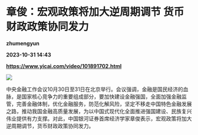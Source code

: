 # 章俊：宏观政策将加大逆周期调节 货币财政政策协同发力
**zhumengyun**

**2023-10-31 14:43**

**https://www.yicai.com/video/101891702.html**

![](http://imgcdn.yicai.com/vms-new/2023/10/f5fa7051-086a-4c5b-95ec-6e5144583946_XGIr.jpg) 

中央金融工作会议10月30日至31日在北京举行。会议强调，金融是国民经济的血脉，是国家核心竞争力的重要组成部分，要加快建设金融强国，全面加强金融监管，完善金融体制，优化金融服务，防范化解风险，坚定不移走中国特色金融发展之路，推动我国金融高质量发展，为以中国式现代化全面推进强国建设、民族复兴伟业提供有力支撑。对此，中国银河证券首席经济学家章俊表示，宏观政策将加大逆周期调节，货币财政政策协同发力。